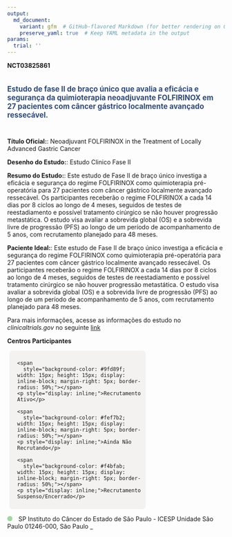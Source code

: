 ```yaml
---
output: 
  md_document:
    variant: gfm  # GitHub-flavored Markdown (for better rendering on GitHub)
    preserve_yaml: true  # Keep YAML metadata in the output
params:
  trial: ''
---
```


**NCT03825861**

<div style="padding: 5px 5px 5px 0px; font-size: 1.20em; font-weight: bold; color: #2E4A7F; text-align: left; margin-bottom: 20px">

Estudo de fase II de braço único que avalia a eficácia e segurança da
quimioterapia neoadjuvante FOLFIRINOX em 27 pacientes com câncer
gástrico localmente avançado ressecável.

</div>

**Título Oficial:**: Neoadjuvant FOLFIRINOX in the Treatment of Locally
Advanced Gastric Cancer

**Desenho do Estudo:**: Estudo Clinico Fase II

**Resumo do Estudo:**: Este estudo de Fase II de braço único investiga a
eficácia e segurança do regime FOLFIRINOX como quimioterapia
pré-operatória para 27 pacientes com câncer gástrico localmente avançado
ressecável. Os participantes receberão o regime FOLFIRINOX a cada 14
dias por 8 ciclos ao longo de 4 meses, seguidos de testes de
reestadiamento e possível tratamento cirúrgico se não houver progressão
metastática. O estudo visa avaliar a sobrevida global (OS) e a sobrevida
livre de progressão (PFS) ao longo de um período de acompanhamento de 5
anos, com recrutamento planejado para 48 meses.

**Paciente Ideal:**: Este estudo de Fase II de braço único investiga a
eficácia e segurança do regime FOLFIRINOX como quimioterapia
pré-operatória para 27 pacientes com câncer gástrico localmente avançado
ressecável. Os participantes receberão o regime FOLFIRINOX a cada 14
dias por 8 ciclos ao longo de 4 meses, seguidos de testes de
reestadiamento e possível tratamento cirúrgico se não houver progressão
metastática. O estudo visa avaliar a sobrevida global (OS) e a sobrevida
livre de progressão (PFS) ao longo de um período de acompanhamento de 5
anos, com recrutamento planejado para 48 meses.

Para mais informações, acesse as informações do estudo no
*clinicaltrials.gov* no seguinte
[link](https://clinicaltrials.gov/ct2/show/NCT03825861)

**Centros Participantes**

<div style="margin-bottom: 8px; margin-left: 5px; padding: 8px; max-width: 300px; background-color: #f3f2f1; border-radius: 8px;">

<div style="margin-left: 10px;">

    <span 
      style="background-color: #9fd89f; width: 15px; height: 15px; display: inline-block; margin-right: 5px; border-radius: 50%;"></span>
    <p style="display: inline;">Recrutamento Ativo</p>

</div>

<div style="margin-left: 10px;">

    <span 
      style="background-color: #fef7b2; width: 15px; height: 15px; display: inline-block; margin-right: 5px; border-radius: 50%;"></span>
    <p style="display: inline;">Ainda Não Recrutando</p>

</div>

<div style="margin-left: 10px;">

    <span 
      style="background-color: #f4bfab; width: 15px; height: 15px; display: inline-block; margin-right: 5px; border-radius: 50%;"></span>
    <p style="display: inline;">Recrutamento Suspenso/Encerrado</p>

</div>

</div>

<span style="display: inline-block; width: 12px; height: 12px; border-radius: 50%; margin-right: 10px; padding-bottom: 0px; background-color: #9fd89f;"></span>
SP Instituto do Câncer do Estado de São Paulo - ICESP Unidade São Paulo
01246-000, São Paulo
<span style="color: #2E4A7F; text-decoration: none; font-weight: 500; font-size: 0.8">[REPORTAR
ERRO](https://flazar.shinyapps.io/formsapp?study_nct_id=NCT03825861&location_id=INSTITUTODOCANCERDOESTADODESAOPAULOSAOPAULO01246000BRAZIL&location_full_name=Instituto%20do%20C%C3%A2ncer%20do%20Estado%20de%20S%C3%A3o%20Paulo%20-%20ICESP%20Unidade%20S%C3%A3o%20Paulo%2C%2001246-000%2C%20S%C3%A3o%20Paulo&form_type=Reportar%20Erro)</span>
